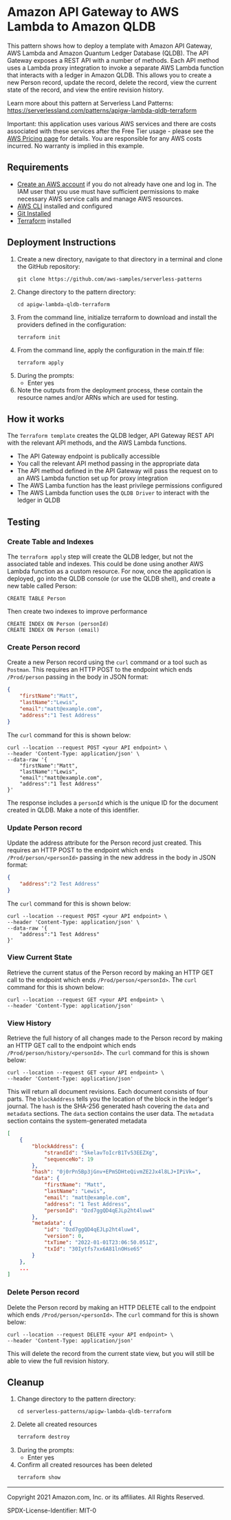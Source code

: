 # Amazon API Gateway to AWS Lambda to Amazon QLDB

This pattern shows how to deploy a template with Amazon API Gateway, AWS Lambda and Amazon Quantum Ledger Database (QLDB). The API Gateway exposes a REST API with a number of methods. Each API method uses a Lambda proxy integration to invoke a separate AWS Lambda function that interacts with a ledger in Amazon QLDB. This allows you to create a new Person record, update the record, delete the record, view the current state of the record, and view the entire revision history.

Learn more about this pattern at Serverless Land Patterns: https://serverlessland.com/patterns/apigw-lambda-qldb-terraform

Important: this application uses various AWS services and there are costs associated with these services after the Free Tier usage - please see the [AWS Pricing page](https://aws.amazon.com/pricing/) for details. You are responsible for any AWS costs incurred. No warranty is implied in this example.

## Requirements

* [Create an AWS account](https://portal.aws.amazon.com/gp/aws/developer/registration/index.html) if you do not already have one and log in. The IAM user that you use must have sufficient permissions to make necessary AWS service calls and manage AWS resources.
* [AWS CLI](https://docs.aws.amazon.com/cli/latest/userguide/install-cliv2.html) installed and configured
* [Git Installed](https://git-scm.com/book/en/v2/Getting-Started-Installing-Git)
* [Terraform](https://learn.hashicorp.com/tutorials/terraform/install-cli?in=terraform/aws-get-started) installed

## Deployment Instructions

1. Create a new directory, navigate to that directory in a terminal and clone the GitHub repository:
    ``` 
    git clone https://github.com/aws-samples/serverless-patterns
    ```
1. Change directory to the pattern directory:
    ```
    cd apigw-lambda-qldb-terraform
    ```
1. From the command line, initialize terraform to download and install the providers defined in the configuration:
    ```
    terraform init
    ```
1. From the command line, apply the configuration in the main.tf file:
    ```
    terraform apply
    ```
1. During the prompts:
    * Enter yes
1. Note the outputs from the deployment process, these contain the resource names and/or ARNs which are used for testing.

## How it works

The `Terraform template` creates the QLDB ledger, API Gateway REST API with the relevant API methods, and the AWS Lambda functions.

* The API Gateway endpoint is publically accessible
* You call the relevant API method passing in the appropriate data
* The API method defined in the API Gateway will pass the request on to an AWS Lambda function set up for proxy integration
* The AWS Lamba function has the least privilege permissions configured
* The AWS Lambda function uses the `QLDB Driver` to interact with the ledger in QLDB 

## Testing

### Create Table and Indexes

The `terraform apply` step will create the QLDB ledger, but not the associated table and indexes. This could be done using another AWS Lambda function as a custom resource. For now, once the application is deployed, go into the QLDB console (or use the QLDB shell), and create a new table called Person:

```code
CREATE TABLE Person
```

Then create two indexes to improve performance

```code
CREATE INDEX ON Person (personId)
CREATE INDEX ON Person (email)
```

### Create Person record

Create a new Person record using the `curl` command or a tool such as `Postman`. This requires an HTTP POST to the endpoint which ends `/Prod/person` passing in the body in JSON format:

```json
{
    "firstName":"Matt", 
    "lastName":"Lewis", 
    "email":"matt@example.com",
    "address":"1 Test Address"
}
```

The `curl` command for this is shown below:

```code
curl --location --request POST <your API endpoint> \
--header 'Content-Type: application/json' \
--data-raw '{
    "firstName":"Matt", 
    "lastName":"Lewis", 
    "email":"matt@example.com",
    "address":"1 Test Address"
}'
```

The response includes a `personId` which is the unique ID for the document created in QLDB. Make a note of this identifier.

### Update Person record

Update the address attribute for the Person record just created. This requires an HTTP POST to the endpoint which ends `/Prod/person/<personId>` passing in the new address in the body in JSON format:

```json
{
    "address":"2 Test Address"
}
```

The `curl` command for this is shown below:

```code
curl --location --request POST <your API endpoint> \
--header 'Content-Type: application/json' \
--data-raw '{
    "address":"1 Test Address"
}'
```

### View Current State

Retrieve the current status of the Person record by making an HTTP GET call to the endpoint which ends `/Prod/person/<personId>`. The `curl` command for this is shown below:

```code
curl --location --request GET <your API endpoint> \
--header 'Content-Type: application/json'
```

### View History

Retrieve the full history of all changes made to the Person record by making an HTTP GET call to the endpoint which ends `/Prod/person/history/<personId>`. The `curl` command for this is shown below:

```code
curl --location --request GET <your API endpoint> \
--header 'Content-Type: application/json'
```

This will return all document revisions. Each document consists of four parts. The `blockAddress` tells you the location of the block in the ledger's journal. The `hash` is the SHA-256 generated hash covering the `data` and `metadata` sections. The `data` section contains the user data. The `metadata` section contains the system-generated metadata

```json
[
    {
        "blockAddress": {
            "strandId": "5kelavToIcrB1Tv53EEZXg",
            "sequenceNo": 19
        },
        "hash": "0j0rPn5Bp3jGnv+EPmSDHteQivmZE2Jx4l8LJ+IPiVk=",
        "data": {
            "firstName": "Matt",
            "lastName": "Lewis",
            "email": "matt@example.com",
            "address": "1 Test Address",
            "personId": "Dzd7ggQD4qEJLp2ht4luw4"
        },
        "metadata": {
            "id": "Dzd7ggQD4qEJLp2ht4luw4",
            "version": 0,
            "txTime": "2022-01-01T23:06:50.051Z",
            "txId": "30Iytfs7xx6A81lnOHse6S"
        }
    },
    ...
]
```

### Delete Person record

Delete the Person record by making an HTTP DELETE call to the endpoint which ends `/Prod/person/<personId>`. The `curl` command for this is shown below:

```code
curl --location --request DELETE <your API endpoint> \
--header 'Content-Type: application/json'
```

This will delete the record from the current state view, but you will still be able to view the full revision history.

## Cleanup

1. Change directory to the pattern directory:
    ```
    cd serverless-patterns/apigw-lambda-qldb-terraform
    ```
1. Delete all created resources
    ```bash
    terraform destroy
    ```
1. During the prompts:
    * Enter yes
1. Confirm all created resources has been deleted
    ```bash
    terraform show
    ```
----
Copyright 2021 Amazon.com, Inc. or its affiliates. All Rights Reserved.

SPDX-License-Identifier: MIT-0
